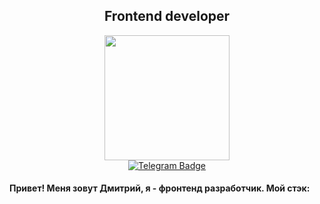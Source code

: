 <h2 align="center">Frontend developer</h2>
<div id="header" align="center">
  <img src="https://media4.giphy.com/media/v1.Y2lkPTc5MGI3NjExenNlaWllcW0wdXQ1MmhqZHFjdmE1cWdqYmQ3c3h0dnNzNnJkNmNobiZlcD12MV9pbnRlcm5hbF9naWZfYnlfaWQmY3Q9Zw/SWoSkN6DxTszqIKEqv/giphy.gif"  borderRadius="50%" width="200"/>
<div id="badges" align="center">
  <a href="https://t.me/yadim24">
    <img src="https://img.shields.io/badge/Telegram-blue?logo=telegram&logoColor=white&style=for-the-badge" alt="Telegram Badge"/>
  </a>
</div>
</div>

#### Привет! Меня зовут Дмитрий, я - фронтенд разработчик. Мой стэк:


<!--
**yadim24/yadim24** is a ✨ _special_ ✨ repository because its `README.md` (this file) appears on your GitHub profile.

Here are some ideas to get you started:

- 🔭 В настоящее время работаю над проектами в компании Полипак
- 🌱 I’m currently learning ...
- 👯 I’m looking to collaborate on ...
- 🤔 I’m looking for help with ...
- 💬 Ask me about ...
- 📫 How to reach me: ...
- 😄 Pronouns: ...
- ⚡ Fun fact: ...
-->
